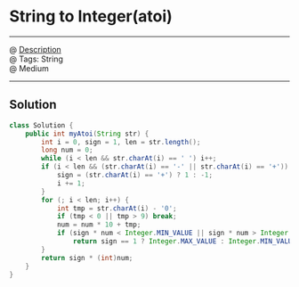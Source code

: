 # String to Integer(atoi)
------------------
@ [Description](https://leetcode.com/problems/string-to-integer-atoi/)  
@ Tags: String  
@ Medium

------------------
## Solution
```java
class Solution {
    public int myAtoi(String str) {
        int i = 0, sign = 1, len = str.length();
        long num = 0;
        while (i < len && str.charAt(i) == ' ') i++;
        if (i < len && (str.charAt(i) == '-' || str.charAt(i) == '+')) {
            sign = (str.charAt(i) == '+') ? 1 : -1;
            i += 1;
        }
        for (; i < len; i++) {
            int tmp = str.charAt(i) - '0';
            if (tmp < 0 || tmp > 9) break;
            num = num * 10 + tmp;
            if (sign * num < Integer.MIN_VALUE || sign * num > Integer.MAX_VALUE)
                return sign == 1 ? Integer.MAX_VALUE : Integer.MIN_VALUE;
        }
        return sign * (int)num;
    }
}
```
